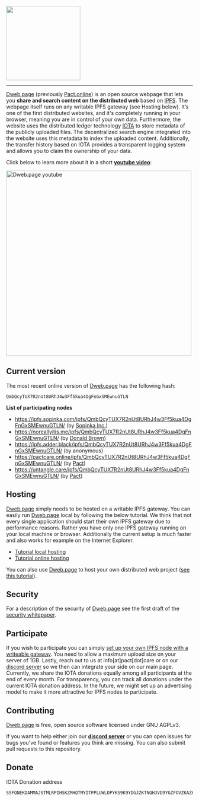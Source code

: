 <img src="https://pact.online/dist/img/dweb_whitebackground.png" width="200">

---

[Dweb.page](https://dweb.page) (previously [Pact.online](http://www.pact.online)) is an open source webpage that lets you **share and search content on the distributed web** based on [IPFS](https://ipfs.io/). The webpage itself runs on any writable IPFS gateway (see Hosting below). It’s one of the first distributed websites, and it's completely running in your browser, meaning you are in control of your own data. Furthermore, the website uses the distributed ledger technology [IOTA](https://www.iota.org/) to store metadata of the publicly uploaded files. The decentralized search engine integrated into the website uses this metadata to index the uploaded content. Additionally, the transfer history based on IOTA provides a transparent logging system and allows you to claim the ownership of your data.

Click below to learn more about it in a short **[youtube video](https://www.youtube.com/watch?v=vVZP-mfy6QE&t)**:

<a href="https://www.youtube.com/watch?v=vVZP-mfy6QE&t"><img src="https://pact.online/dist/img/dwebyoutube.png" width="500px" alt="Dweb.page youtube"></a>

## Current version
The most recent online version of [Dweb.page](https://dweb.page) has the following hash:
```
QmbQcyTUX7R2nUt8URhJ4w3Ff5kua4DgFnGxSMEwnuGTLN
```
**List of participating nodes**
* https://ipfs.sopinka.com/ipfs/QmbQcyTUX7R2nUt8URhJ4w3Ff5kua4DgFnGxSMEwnuGTLN/ (by [Sopinka Inc.](https://sopinka.com/))
* https://noreallyitis.me/ipfs/QmbQcyTUX7R2nUt8URhJ4w3Ff5kua4DgFnGxSMEwnuGTLN/ (by [Donald Brown](https://noreallyitis.me))
* https://ipfs.adder.black/ipfs/QmbQcyTUX7R2nUt8URhJ4w3Ff5kua4DgFnGxSMEwnuGTLN/ (by anonymous)
* https://pactcare.online/ipfs/QmbQcyTUX7R2nUt8URhJ4w3Ff5kua4DgFnGxSMEwnuGTLN/ (by [Pact](https://pact.care/))
* https://untangle.care/ipfs/QmbQcyTUX7R2nUt8URhJ4w3Ff5kua4DgFnGxSMEwnuGTLN/ (by [Pact](https://pact.care/))

## Hosting
[Dweb.page](https://dweb.page) simply needs to be hosted on a writable IPFS gateway. You can easily run [Dweb.page](https://dweb.page) local by following the below tutorial. We think that not every single application should start their own IPFS gateway due to performance reasons. Rather you have only one IPFS gateway running on your local machine or browser. Additionally the current setup is much faster and also works for example on the Internet Explorer.

* [Tutorial local hosting](https://blog.florence.chat/tutorial-how-to-host-your-own-file-transfer-service-on-your-pc-22698c9d6362)
* [Tutorial online hosting](https://blog.florence.chat/tutorial-host-your-own-ipfs-node-and-help-the-next-generation-of-web-2860eb59e45e)

You can also use [Dweb.page](https://dweb.page) to host your own distributed web project ([see this tutorial](https://blog.florence.chat/tutorial-how-to-create-your-own-distributed-website-in-just-a-few-seconds-5100ccf068bc)).

## Security
For a description of the security of [Dweb.page](https://dweb.page) see the first draft of the [security whitepaper](https://github.com/PACTCare/Pact.online/blob/master/Pact%20Secuirty%20Whitepaper_V0.11.pdf).

## Participate
If you wish to participate you can simply [set up your own IPFS node with a writeable gateway](https://blog.florence.chat/tutorial-host-your-own-ipfs-node-and-help-the-next-generation-of-web-2860eb59e45e). You need to allow a maximum upload size on your server of 1GB. Lastly, reach out to us at info[at]pact[dot]care or on our [discord server](https://discord.gg/VMj7PFN) so we then can integrate your side on our main page. Currently, we share the IOTA donations equally among all participants at the end of every month. For transparency, you can track all donations under the current IOTA donation address. In the future, we might set up an advertising model to make it more attractive for IPFS nodes to participate.

## Contributing
[Dweb.page](https://dweb.page) is free, open source software licensed under GNU AGPLv3.

If you want to help either join our **[discord server](https://discord.gg/VMj7PFN)** or you can open issues for bugs you've found or features you think are missing. You can also submit pull requests to this repository.

## Donate

IOTA Donation address
```
SSFQNEKDAMMAJSTMLRPIHSKZMHQTMYITPPLUWLOPYKS9K9YDGJZKTNQHJVD9YGZFOVZKAZHDIDMFWJGUYFZOTSAS9C
```
